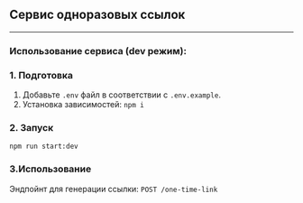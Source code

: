 ## Cервис одноразовых ссылок
----------

### Использование сервиса (dev режим):
### 1. Подготовка

1. Добавьте `.env` файл в соответствии с `.env.example`.
2. Установка зависимостей:
`npm i`

### 2. Запуск
`npm run start:dev`

### 3.Использование
Эндпойнт для генерации ссылки: `POST /one-time-link`
